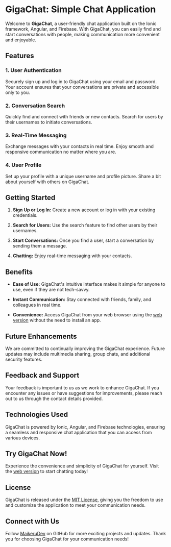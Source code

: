 # GigaChat: Simple Chat Application

Welcome to **GigaChat**, a user-friendly chat application built on the Ionic framework, Angular, and Firebase. With GigaChat, you can easily find and start conversations with people, making communication more convenient and enjoyable.

## Features

### 1. User Authentication

Securely sign up and log in to GigaChat using your email and password. Your account ensures that your conversations are private and accessible only to you.

### 2. Conversation Search

Quickly find and connect with friends or new contacts. Search for users by their usernames to initiate conversations.

### 3. Real-Time Messaging

Exchange messages with your contacts in real time. Enjoy smooth and responsive communication no matter where you are.

### 4. User Profile

Set up your profile with a unique username and profile picture. Share a bit about yourself with others on GigaChat.

## Getting Started

1. **Sign Up or Log In:** Create a new account or log in with your existing credentials.

2. **Search for Users:** Use the search feature to find other users by their usernames.

3. **Start Conversations:** Once you find a user, start a conversation by sending them a message.

4. **Chatting:** Enjoy real-time messaging with your contacts.

## Benefits

- **Ease of Use:** GigaChat's intuitive interface makes it simple for anyone to use, even if they are not tech-savvy.

- **Instant Communication:** Stay connected with friends, family, and colleagues in real time.

- **Convenience:** Access GigaChat from your web browser using the [web version](https://web-gigachat.web.app) without the need to install an app.

## Future Enhancements

We are committed to continually improving the GigaChat experience. Future updates may include multimedia sharing, group chats, and additional security features.

## Feedback and Support

Your feedback is important to us as we work to enhance GigaChat. If you encounter any issues or have suggestions for improvements, please reach out to us through the contact details provided.

## Technologies Used

GigaChat is powered by Ionic, Angular, and Firebase technologies, ensuring a seamless and responsive chat application that you can access from various devices.

## Try GigaChat Now!

Experience the convenience and simplicity of GigaChat for yourself. Visit the [web version](https://web-gigachat.web.app) to start chatting today!

## License

GigaChat is released under the [MIT License](LICENSE.md), giving you the freedom to use and customize the application to meet your communication needs.

## Connect with Us

Follow [MaikeruDev](https://github.com/MaikeruDev) on GitHub for more exciting projects and updates. Thank you for choosing GigaChat for your communication needs!
